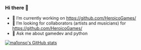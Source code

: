 ### Hi there 👋

- 🔭 I’m currently working on https://github.com/HeroicoGames/
- 👯 I’m looking for collaborators (artists and musicians) for https://github.com/HeroicoGames/
- 💬 Ask me about gamedev and python

[![ma1onso's GitHub stats](https://github-readme-stats.vercel.app/api?username=ma1onso&theme=dracula&hide_border=true&show_icons=true)](https://github.com/anuraghazra/github-readme-stats)
<!--
**ma1onso/ma1onso** is a ✨ _special_ ✨ repository because its `README.md` (this file) appears on your GitHub profile.

Here are some ideas to get you started:

- 🔭 I’m currently working on @heroic
- 🌱 I’m currently learning ...
- 👯 I’m looking to collaborate on ...
- 🤔 I’m looking for help with ...
- 💬 Ask me about gamedev and python
- 📫 How to reach me: ...
- 😄 Pronouns: ...
- ⚡ Fun fact: ...
-->

